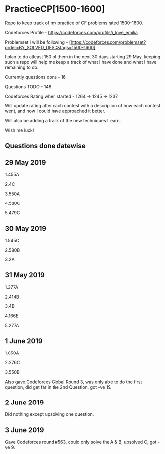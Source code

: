 # PracticeCP[1500-1600]

Repo to keep track of my practice of CF problems rated 1500-1600.

Codeforces Profile - https://codeforces.com/profile/i_love_emilia

Problemset I will be following - [https://codeforces.com/problemset?order=BY_SOLVED_DESC&tags=1500-1600]

I plan to do atleast 150 of them in the next 30 days starting 29 May, keeping such a repo will help me keep a track of what I have done and what I have remaining to do.

Currently questions done - 16


Questions TODO - 146

Codeforces Rating when started - 1264 -> 1245 -> 1237


Will update rating after each contest with a description of how each contest went, and how I could have approached it better.


Will also be adding a track of the new techniques I learn.
 
Wish me luck!

## Questions done datewise


## 29 May 2019


1.455A


2.4C


3.550A


4.580C


5.479C

## 30 May 2019
1.545C


2.580B



3.2A


## 31 May 2019

1.377A

2.414B

3.4B

4.166E

5.277A


## 1 June 2019

1.650A

2.276C

3.550B

Also gave Codeforces Global Round 3, was only able to do the first question, did get far in the 2nd Question, got -ve 19.

## 2 June 2019

Did nothing except upsolving one question.

## 3 June 2019

Gave Codeforces round #563, could only solve the A & B, upsolved C, got -ve 9.
